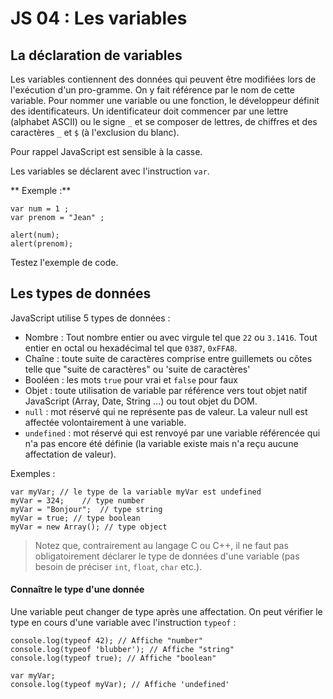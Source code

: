  # JS 04 : Les variables

## La déclaration de variables

Les variables contiennent des données qui peuvent être modifiées lors de l'exécution d'un pro-gramme. On y fait référence par le nom de cette variable.
Pour nommer une variable ou une fonction, le développeur définit des identificateurs.
Un identificateur doit commencer par une lettre (alphabet ASCII) ou le signe `_` et se composer de lettres, de chiffres et des caractères `_` et `$` (à l'exclusion du blanc). 

Pour rappel JavaScript est sensible à la casse. 

Les variables se déclarent avec l'instruction `var`. 

<!--
* avec l'instruction `let`, disponible depuis ES6 : le comportement de `let` est similaire à `var`, sauf que `let` n'est pas reconnu par les navigateurs anciens.
-->

** Exemple :**

	var num = 1 ;
	var prenom = "Jean" ;

    alert(num);
    alert(prenom);




Testez l'exemple de code.

## Les types de données

JavaScript utilise 5 types de données :

* Nombre : Tout nombre entier ou avec virgule tel que `22` ou `3.1416`. Tout entier en octal ou hexadécimal tel que `0387`, `0xFFA8`.              
* Chaîne :	toute suite de caractères comprise entre guillemets ou côtes telle que "suite de caractères" ou 'suite de caractères'
* Booléen : les mots `true` pour vrai et `false` pour faux
* Objet	: toute utilisation de variable par référence vers tout objet natif JavaScript (Array, Date, String …) ou tout objet du DOM. 
* `null` : mot réservé qui ne représente pas de valeur. La valeur null est affectée volontairement à une variable. 
* `undefined` : mot réservé qui est renvoyé par une variable référencée qui n'a pas encore été définie (la variable existe mais n'a reçu aucune affectation de valeur).

Exemples :

	var myVar; // le type de la variable myVar est undefined
	myVar = 324;	// type number
	myVar = "Bonjour";	// type string
	myVar = true; // type boolean
	myVar = new Array(); // type object

> Notez que, contrairement au langage C ou C++, il ne faut pas obligatoirement déclarer le type de données d'une variable (pas besoin  de préciser `int`, `float`, `char` etc.).

#### Connaître le type d'une donnée

Une variable peut changer de type après une affectation. On peut vérifier le type en cours d'une variable avec l'instruction `typeof` :

	console.log(typeof 42); // Affiche "number"
	console.log(typeof 'blubber'); // Affiche "string"
	console.log(typeof true); // Affiche "boolean"

	var myVar;
	console.log(typeof myVar); // Affiche 'undefined'
